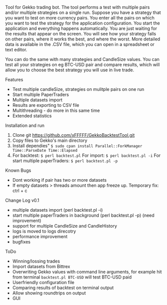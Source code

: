 Tool for Gekko trading bot. The tool performs a test with multiple pairs and/or multiple strategies on a single run. Suppose you have a strategy that you want to test on more currency pairs. You enter all the pairs on which you want to test the strategy for the application configuration. You start the application and everything happens automatically. You are just waiting for the results that appear on the screen. You will see how your strategy falls on other pairs, where it works the best, and where the worst. More detailed data is available in the .CSV file, which you can open in a spreadsheet or text editor.

You can do the same with many strategies and CandleSize values. You can test all your strategies on eg BTC-USD pair and compare results, which will allow you to choose the best strategy you will use in live trade.

Features
- Test multiple candleSize, strategies on mulitple pairs on one run
- Start multiple PaperTraders
- Multiple datasets import
- Results are exporting to CSV file
- Multithreading - do more in this same time
- Extended statistics

Installation and run
1. Clone git https://github.com/xFFFFF/GekkoBacktestTool.git
2. Copy files to Gekko's main directory
3. Install dependies"
`$ sudo cpan install Parallel::ForkManager Time::ParseDate Time::Elapsed`
4. For backtest:
`$ perl backtest.pl`
For import:
`$ perl backtest.pl -i`
For start multiple paperTraders:
`$ perl backtest.pl -p`

Known Bugs
- Dont working if pair has two or more datasets
- If empty datasets > threads amount then app freeze up. Temporary fix: ctrl + c

Change Log
v0.1
- multiple datasets import (perl backtest.pl -i)
- start multiple paperTraders in background (perl backtest.pl -p) (need improvement)
- support for multiple CandleSize and CandleHistory
- logs is moved to logs direcotry
- performance improvement
- bugfixes

ToDo
- Winning/lossing trades
- Import datasets from Bittrex
- Overwriting Gekko values with command line arguments, for example hit from terminal `backtest.pl BTC-USD` will test BTC-USD paid
- Userfriendly configuration file
- Comparing results of backtest on terminal output
- Allow showing roundtrips on output
- GUI
